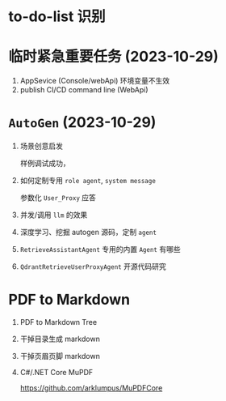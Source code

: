 # to-do-list 识别

# 临时紧急重要任务 (2023-10-29)
  1. AppSevice (Console/webApi) 环境变量不生效
  1. publish CI/CD command line (WebApi)

# `AutoGen` (2023-10-29)
  1. 场景创意启发
     
     	样例调试成功，
  1. 如何定制专用 `role agent`, `system message`
     
     	参数化 `User_Proxy` 应答
  1. 并发/调用 `llm` 的效果
  1. 深度学习、挖掘 autogen 源码，定制 `agent`
  1. `RetrieveAssistantAgent` 专用的内置 `Agent` 有哪些
  1. `QdrantRetrieveUserProxyAgent` 开源代码研究

# PDF to Markdown
  1. PDF to Markdown Tree
  3. 干掉目录生成 markdown
  4. 干掉页眉页脚 markdown
  5. C#/.NET Core MuPDF
     
     https://github.com/arklumpus/MuPDFCore
  

